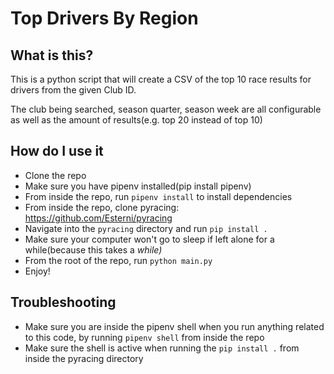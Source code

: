 # Top Drivers By Region

## What is this?
This is a python script that will create a CSV of the top 10 race results for drivers
from the given Club ID.

The club being searched, season quarter, season week are all configurable as well 
as the amount of results(e.g. top 20 instead of top 10)

## How do I use it
- Clone the repo
- Make sure you have pipenv installed(pip install pipenv)
- From inside the repo, run `pipenv install` to install dependencies
- From inside the repo, clone pyracing: https://github.com/Esterni/pyracing
- Navigate into the `pyracing` directory and run `pip install .`
- Make sure your computer won't go to sleep if left alone for a while(because this takes a _while)_
- From the root of the repo, run `python main.py`
- Enjoy!

## Troubleshooting
- Make sure you are inside the pipenv shell when you run 
  anything related to this code, by running `pipenv shell` from inside the repo
- Make sure the shell is active when running the `pip install .` from inside the pyracing directory

